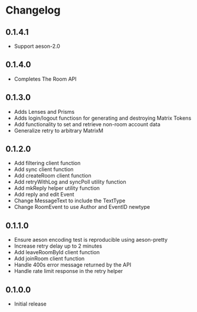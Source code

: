 # Changelog

## 0.1.4.1

- Support aeson-2.0

## 0.1.4.0

- Completes The Room API

## 0.1.3.0

- Adds Lenses and Prisms
- Adds login/logout functiosn for generating and destroying Matrix Tokens
- Add functionality to set and retrieve non-room account data
- Generalize retry to arbitrary MatrixM

## 0.1.2.0

- Add filtering client function
- Add sync client function
- Add createRoom client function
- Add retryWithLog and syncPoll utility function
- Add mkReply helper utility function
- Add reply and edit Event
- Change MessageText to include the TextType
- Change RoomEvent to use Author and EventID newtype

## 0.1.1.0

- Ensure aeson encoding test is reproducible using aeson-pretty
- Increase retry delay up to 2 minutes
- Add leaveRoomById client function
- Add joinRoom client function
- Handle 400s error message returned by the API
- Handle rate limit response in the retry helper

## 0.1.0.0

- Initial release
